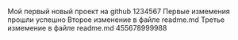 Мой первый новый проект на  github
1234567
Первые измемения прошли успешно
Второе изменение в файле readme.md
Третье измемение в файле readme.md
455678999988